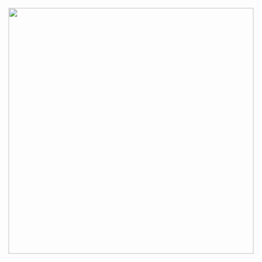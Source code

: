  <p align="center">
<img align="center" src="https://github.com/hellcard/hellcard/blob/main/assets/arlecchino.jpg" weight="500" height="500" />
</p>
